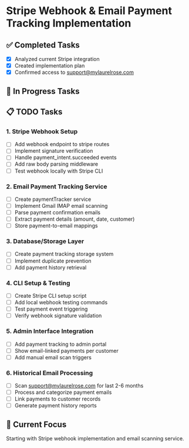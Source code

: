 # Stripe Webhook & Email Payment Tracking Implementation

## ✅ Completed Tasks
- [x] Analyzed current Stripe integration
- [x] Created implementation plan
- [x] Confirmed access to support@mylaurelrose.com

## 🔄 In Progress Tasks

## 📋 TODO Tasks

### 1. Stripe Webhook Setup
- [ ] Add webhook endpoint to stripe routes
- [ ] Implement signature verification
- [ ] Handle payment_intent.succeeded events
- [ ] Add raw body parsing middleware
- [ ] Test webhook locally with Stripe CLI

### 2. Email Payment Tracking Service
- [ ] Create paymentTracker service
- [ ] Implement Gmail IMAP email scanning
- [ ] Parse payment confirmation emails
- [ ] Extract payment details (amount, date, customer)
- [ ] Store payment-to-email mappings

### 3. Database/Storage Layer
- [ ] Create payment tracking storage system
- [ ] Implement duplicate prevention
- [ ] Add payment history retrieval

### 4. CLI Setup & Testing
- [ ] Create Stripe CLI setup script
- [ ] Add local webhook testing commands
- [ ] Test payment event triggering
- [ ] Verify webhook signature validation

### 5. Admin Interface Integration
- [ ] Add payment tracking to admin portal
- [ ] Show email-linked payments per customer
- [ ] Add manual email scan triggers

### 6. Historical Email Processing
- [ ] Scan support@mylaurelrose.com for last 2-6 months
- [ ] Process and categorize payment emails
- [ ] Link payments to customer records
- [ ] Generate payment history reports

## 🎯 Current Focus
Starting with Stripe webhook implementation and email scanning service.
